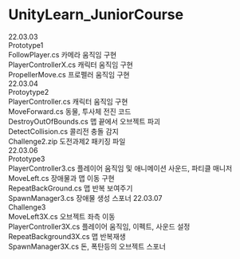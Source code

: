 # UnityLearn_JuniorCourse
22.03.03\
Prototype1\
FollowPlayer.cs 카메라 움직임 구현\
PlayerControllerX.cs 캐릭터 움직임 구현\
PropellerMove.cs 프로펠러 움직임 구현\
22.03.04\
Protoytype2\
PlayerController.cs 캐릭터 움직임 구현\
MoveForward.cs 동물, 투사체 전진 코드\
DestroyOutOfBounds.cs 맵 끝에서 오브젝트 파괴\
DetectCollision.cs 콜리전 충돌 감지\
Challenge2.zip 도전과제2 패키징 파일\
22.03.06\
Prototype3\
PlayerController3.cs 플레이어 움직임 및 애니메이션 사운드, 파티클 매니저\
MoveLeft.cs 장애물과 맵 이동 구현\
RepeatBackGround.cs 맵 반복 보여주기\
SpawnManager3.cs 장애물 생성 스포너
22.03.07\
Challenge3\
MoveLeft3X.cs 오브젝트 좌측 이동\
PlayerController3X.cs 플레이어 움직임, 이펙트, 사운드 설정\
RepeatBackground3X.cs 맵 반복재생\
SpawnManager3X.cs 돈, 폭탄등의 오브젝트 스포너
